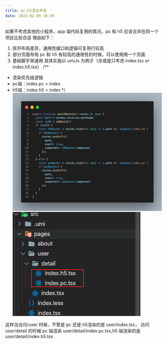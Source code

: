 ```yaml
---
title: pc,h5混合开发
date: 2022-02-09 10:39
---
```

如果不考虑其他的小程序，app 端代码复用的情况，pc 和 h5 应该合并在同一个项目比较合适
理由如下：
1. 除开布局差异，通用性接口和逻辑可复用行较高
2. 部分页面布局 pc 和 h5 有较高的通用性的时候，可以使用用一个页面
3. 基础脚手架通用
具体实施以 umiJs 为例子（亦或是只考虑 index.tsx or index.h5.tsx）
/**
 * 渲染优先级逻辑 
 * pc端：index.pc > index
 * h5端：index.h5 > index
 */
![](./_image/2022-02-15/2022-02-15-17-06-43@2x.jpg)
![](./_image/2022-02-09/2022-02-09-13-10-16@2x.png)

这样当访问/user 时候，不管是 pc 还是 h5渲染的是 user/index.tsx，
访问 user/detail 的时候 pc 端渲染 user/detail/index.pc.tsx,h5 端渲染的是 user/detail/index.h5.tsx
